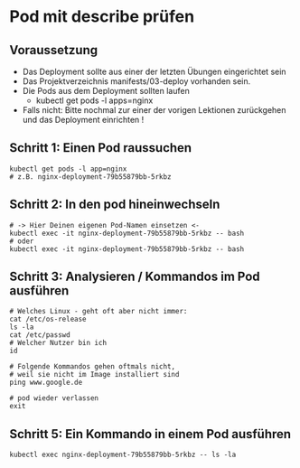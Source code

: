 # Pod mit describe prüfen 

## Voraussetzung

  * Das Deployment sollte aus einer der letzten Übungen eingerichtet sein
  * Das Projektverzeichnis manifests/03-deploy vorhanden sein.
  * Die Pods aus dem Deployment sollten laufen 
    * kubectl get pods -l apps=nginx 
  * Falls nicht: Bitte nochmal zur einer der vorigen Lektionen zurückgehen und das Deployment einrichten !

## Schritt 1: Einen Pod raussuchen 

```
kubectl get pods -l app=nginx  
# z.B. nginx-deployment-79b55879bb-5rkbz
```

## Schritt 2: In den pod hineinwechseln

```
# -> Hier Deinen eigenen Pod-Namen einsetzen <- 
kubectl exec -it nginx-deployment-79b55879bb-5rkbz -- bash 
# oder
kubectl exec -it nginx-deployment-79b55879bb-5rkbz -- bash
```

## Schritt 3: Analysieren / Kommandos im Pod ausführen 

```
# Welches Linux - geht oft aber nicht immer: 
cat /etc/os-release
ls -la
cat /etc/passwd
# Welcher Nutzer bin ich
id
```

```
# Folgende Kommandos gehen oftmals nicht,
# weil sie nicht im Image installiert sind
ping www.google.de
```

```
# pod wieder verlassen
exit
```

## Schritt 5: Ein Kommando in einem Pod ausführen

```
kubectl exec nginx-deployment-79b55879bb-5rkbz -- ls -la

```
